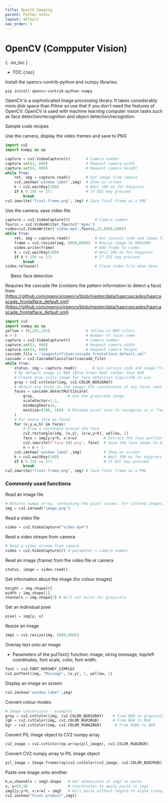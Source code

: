 ```yaml
---
title: OpenCV Imaging
parent: Python notes
layout: default
nav_order: 6
---
```


# OpenCV (Compputer Vision)
{: .no_toc }

- TOC
{:toc} 

Install the opencv-contrib-python and numpy libraries:

```
pip install opencv-contrib-python numpy
```

OpenCV is a sophisticated image processing library. It takes considerably more disk space than Pillow so use that if you don't need the features of OpenCV. OpenCV is used with machine learning computer vision tasks such as face detection/recognition and object detection/recognition.

Sample code recipes

Use the camera, display the video frames and save to PNG

```py
import cv2
import numpy as np

capture = cv2.VideoCapture(0)       # Camera number
capture.set(3, 800)                 # Request camera width
capture.set(4, 600)                 # Request camera height
while True:
    ret, img = capture.read()       # Get image from camera
    cv2.imshow('window label',img)  # Show on screen
    k = cv2.waitKey(100)            # Wait 100 ms for keypress
    if k % 256 == 27:               # If ESC key pressed
        break
cv2.imwrite("final-frame.png", img) # Save final frame as a PNG
```

Use the camera, save video file.

```py
capture = cv2.VideoCapture(0)           # Camera number
fourcc = cv2.VideoWriter_fourcc(*'mp4v') 
video=cv2.VideoWriter('video.mp4',fourcc,25,(800,600))
while True:
    ret, img = capture.read()           # Get success code and image from camera
    frame = cv2.resize(img, (800,600))  # Resize image to 800x600
    video.write(frame)                  # Add frame to video
    k = cv2.waitKey(100)                # Wait 100 ms for keypress
    if k % 256 == 27:                   # If ESC key pressed
        break
video.release()                         # Close video file when done
```
 
Basic face detection

Requires the cascade file (contains the pattern information to detect a face) from [https://github.com/opencv/opencv/blob/master/data/haarcascades/haarcascade_frontalface_default.xml](https://github.com/opencv/opencv/blob/master/data/haarcascades/haarcascade_frontalface_default.xml)

```py
import cv2
import numpy as np
yellow = (0,255,255)                # Yellow in BGR colors
n = 0                               # Number of faces seen
capture = cv2.VideoCapture(0)       # Camera number
capture.set(3, 800)                 # Request camera width
capture.set(4, 600)                 # Request camera height
cascade_file = "imagestuff\haarcascade_frontalface_default.xml"
cascade = cv2.CascadeClassifier(cascade_file)
while True:
    status, img = capture.read()       # Get success code and image from camera
    # By default image is BGR (Blue Green Red) rather than RGB
    # Create gray scale image for face detection algorithm to use
    gray = cv2.cvtColor(img, cv2.COLOR_BGR2GRAY)
    # Detect any faces in the image? Put coordinates of any faces seen in an array
    faces = cascade.detectMultiScale(
        gray,               # Use the grayscale image
        scaleFactor=1.2,
        minNeighbors=5,     
        minSize=(100, 100)  # Minimum pixel size to recognise as a "face"
    )
    # For every face we found
    for (x,y,w,h) in faces:
        # Draw a rectangle around the face
        cv2.rectangle(img, (x,y), (x+w,y+h), yellow, 2)
        face = img[y:y+h, x:x+w]            # Extract the face portion of the image
        cv2.imwrite(f"face-{n}.png", face)  # Save the face image to disk
        n = n + 1
    cv2.imshow('window label',img)          # Show on screen
    k = cv2.waitKey(100)                    # Wait 100 ms for keypress
    if k % 256 == 27:                       # If ESC key pressed
        break
cv2.imwrite("final-frame.png", img) # Save final frame as a PNG
```

### Commonly used functions

Read an image file

```py
# Returns numpy array, containing the pixel values. For colored images, each pixel is represented as an array containing Red, Green and Blue and optionally Alpha channels.
img = cv2.imread("image.png")
```

Read a video file

```py
video = cv2.VideoCapture("video.mp4")
```

Read a video stream from camera

```py
# Read a video stream from camera
video = cv2.VideoCapture(0) # parameter = camera number
```

Read an image (frame) from the video file or camera

```py
status, image = video.read()
```

Get information about the image (for colour images)

```py
height = img.shape[0]
width = img.shape[1]
channels = img.shape[2] # Will not exist for grayscale
```

Get an individual pixel

```py
pixel = img[y, x]
```

Resize an image

```py
img2 = cv2.resize(img, (800,600))
```

Overlay text onto an image
* Parameters of the putText() function: image, string message, top/left coordinates, font scale, color, font width.

```py
font = cv2.FONT_HERSHEY_SIMPLEX
cv2.putText(img, "Message", (x,y), 1, yellow, 2)
```

Display an image on screen

```py
cv2.imshow('window label',img)
```

Convert colour modes

```py
# Image conversions - examples
gray = cv2.cvtColor(img, cv2.COLOR_BGR2GRAY)    # From BGR to grayscale
rgb = cv2.cvtColor(img, cv2.COLOR_BGR2RGB)      # From BGR to RGB
bgr = cv2.cvtColor(img, cv2.COLOR_RGBA2BGR)      # From RGBA to BGR
```

Convert PIL image object to CV2 numpy array

```py
cv2_image = cv2.cvtColor(np.array(pil_image), cv2.COLOR_RGB2BGR)
```

Convert CV2 numpy array to PIL image object

```py
pil_image = Image.fromarray(cv2.cvtColor(cv2_image, cv2.COLOR_BGR2RGB))
```

Paste one image onto another

```py
h,w,channels = img2.shape   # Get dimensions of img2 to paste
x, y=50,50                  # Coordinates to apply paste in img1
img1[y:y+h, x:x+w] = img2   # Will paste without regard to alpha transparency
cv2.imshow("Final product",img1)
```
